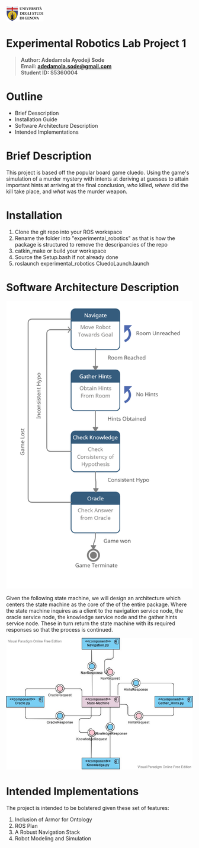 <a href="https://unige.it/en/">
<img src="images/genoa_logo.png" width="20%" height="20%" title="University of Genoa" alt="University of Genoa" >
</a>

# Experimental Robotics Lab Project 1

>**Author: Adedamola Ayodeji Sode**   
 **Email: adedamola.sode@gmail.com** </br>
 **Student ID: S5360004**

 # Outline
 * Brief Desscription
 * Installation Guide
 * Software Architecture Description
 * Intended Implementations

 # Brief Description
  This project is based off the popular board game cluedo. Using the game's simulation of a murder mystery with intents at deriving at guesses to attain important hints at arriving at the final conclusion, *who* killed, *where* did the kill take place, and *what* was the murder weapon.

  
 # Installation
 1. Clone the git repo into your ROS workspace
 2. Rename the folder into "experimental_robotics" as that is how the package is structured to remove the descripancies of the repo
 3. catkin_make or build your workspace
 4. Source the Setup.bash if not already done
 5. roslaunch experimental_robotics CluedoLaunch.launch

 # Software Architecture Description

<img src="/images/State-Image.jpg" alt="State Machine" width="" height="">

Given the following state machine, we will design an architecture which centers the state machine as the core of the of the entire package. Where the state machine inquires as a client to the navigation service node, the oracle service node, the knowledge service node and the gather hints service node. These in turn return the state machine with its required responses so that the process is continued.

<img src="/images/ComponentDiagram.jfif" alt="Component Diagram" width="" height="">

# Intended Implementations

The project is intended to be bolstered given these set of features:

1. Inclusion of Armor for Ontology
2. ROS Plan
3. A Robust Navigation Stack
4. Robot Modeling and Simulation


  


 
